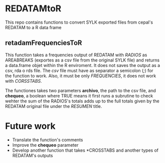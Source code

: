 # REDATAMtoR
This repo contains functions to convert SYLK exported files from cepal's REDATAM to a R data frame

## retadamFrequenciesToR

This function takes a frequencies output of REDATAM with *RADIOS* as AREABREAKS (exportes as a csv file from the original SYLK file) and returns a data.frame objet within the R enviroment. It does not saves the output as a csv, rda o rds file. The *csv* file must have as separator a semicolon (*;*) for the function to work. Also, it must be only *FREQUENCIES*, it does not work with *CORSSTABS*. 

The functiones takes two parameters **archivo**, the path to the csv file, and **chequeo**, a boolean where TRUE means it first runs a subrutine to check wehter the sum of the RADIOS's totals adds up to the full totals given by the REDATAM original file under the *RESUMEN* title.   

# Future work

- Translate the function's comments 
- Improve the **chequeo** parameter 
- Develop another function that takes *CROSSTABS and another types of REDATAM's outputs
